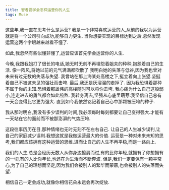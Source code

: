 ```yaml
---
title: 智者要学会怎样运营你的人生
tags: Muse
---
```


这些年,我一直在思考什么是运营?
我是一个非常喜欢运营的人,从前的我以为运营就是将一个公司引向成功,能够自力更生.
当你想要实现的目标达到之后,忽然发现运营这两个字眼越来越看不懂了.

如此,我忽然有些似懂非懂了,运营应该首先学会运营你的人生.

今晚,我跟我姐打了很长的电话,她无时无刻不再埋怨着姐夫的种种,抱怨着自己的生活.
像一阵风,将她以前的元气满满都吹散了
我明白她的失落与低谷,因为我也曾对未来有过无数的失落与失望.
我曾站在那上海某处高楼之下,挺立着向上张望.坚挺着自己不被这未见的强壮而击垮.
最后,我还是灰溜溜的走掉了.
因为我恐惧着那种不属于你的未知.恐惧着那雄伟的高楼随时可以将你击垮.
我心痛为什么自己这般弱小,连走进去的勇气都会如此煎熬.
我转身离去,坚强从心底里萌芽:我坚信自己总有一天会变得比它更为强大.
直到如今我依然铭记着自己心中那颗被压垮的种子.

我从那时明白,我没有多少误判的时间,我必须每时每刻都要让自己变得强大.才能有一天站在它的面前而不被那澎湃的气势压垮.

这段往事历历在目,那种情绪也无时无刻不在左右自己.
让自己的人生减少误判,让自己的家庭减少误判.我想这就是我做运营最大的价值.
运营是一种对未来未知的思考,我们都应该拥有这种运营的思维.进而让自己的人生不再平稳,而是一路向上.

我们的人生,总是会经历无数人从你身边擦肩而过,有的比你年轻,就拥有了你想拥有的一切,有的人比你年长,也还在为生活而不断奔波.
但是,我们一定要保有一颗平常心,为了自己的理想而坚定,因为我们会被别人的繁华而蒙蔽,也会被别人的失落而失望.

相信自己一定会成功,就像你相信花朵永远会再次绽放.
